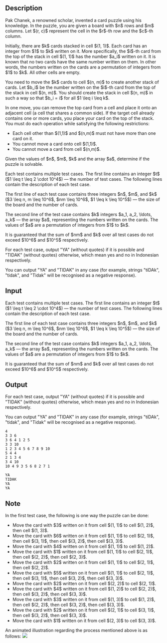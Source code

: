 ## Description

<div><p>Pak Chanek, a renowned scholar, invented a card puzzle using his knowledge. In the puzzle, you are given a board with $n$ rows and $m$ columns. Let $(r, c)$ represent the cell in the $r$-th row and the $c$-th column.</p><p>Initially, there are $k$ cards stacked in cell $(1, 1)$. Each card has an integer from $1$ to $k$ written on it. More specifically, the $i$-th card <span class="tex-font-style-bf">from the top</span> of the stack in cell $(1, 1)$ has the number $a_i$ written on it. It is known that no two cards have the same number written on them. In other words, the numbers written on the cards are a permutation of integers from $1$ to $k$. All other cells are empty.</p><p>You need to move the $k$ cards to cell $(n, m)$ to create another stack of cards. Let $b_i$ be the number written on the $i$-th card <span class="tex-font-style-bf">from the top</span> of the stack in cell $(n, m)$. You should create the stack in cell $(n, m)$ in such a way so that $b_i = i$ for all $1 \leq i \leq k$.</p><p>In one move, you can remove the <span class="tex-font-style-bf">top card</span> from a cell and place it onto an adjacent cell (a cell that shares a common side). If the target cell already contains one or more cards, you place your card <span class="tex-font-style-bf">on the top of the stack</span>. You must do each operation while satisfying the following restrictions: </p><ul> <li> Each cell other than $(1,1)$ and $(n,m)$ must not have more than one card on it. </li><li> You cannot move a card onto cell $(1,1)$. </li><li> You cannot move a card from cell $(n,m)$. </li></ul><p>Given the values of $n$, $m$, $k$ and the array $a$, determine if the puzzle is solvable.</p></div><div class="input-specification"><p>Each test contains multiple test cases. The first line contains an integer $t$ ($1 \leq t \leq 2 \cdot 10^4$) — the number of test cases. The following lines contain the description of each test case.</p><p>The first line of each test case contains three integers $n$, $m$, and $k$ ($3 \leq n, m \leq 10^6$, $nm \leq 10^6$, $1 \leq k \leq 10^5$) — the size of the board and the number of cards.</p><p>The second line of the test case contains $k$ integers $a_1, a_2, \ldots, a_k$ — the array $a$, representing the numbers written on the cards. The values of $a$ are a permutation of integers from $1$ to $k$.</p><p>It is guaranteed that the sum of $nm$ and $k$ over all test cases do not exceed $10^6$ and $10^5$ respectively.</p></div><div class="output-specification"><p>For each test case, output "<span class="tex-font-style-tt">YA</span>" (without quotes) if it is possible and "<span class="tex-font-style-tt">TIDAK</span>" (without quotes) otherwise, which mean yes and no in Indonesian respectively.</p><p>You can output "<span class="tex-font-style-tt">YA</span>" and "<span class="tex-font-style-tt">TIDAK</span>" in any case (for example, strings "<span class="tex-font-style-tt">tiDAk</span>", "<span class="tex-font-style-tt">tidak</span>", and "<span class="tex-font-style-tt">Tidak</span>" will be recognised as a negative response).</p></div>

## Input

<p>Each test contains multiple test cases. The first line contains an integer $t$ ($1 \leq t \leq 2 \cdot 10^4$) — the number of test cases. The following lines contain the description of each test case.</p><p>The first line of each test case contains three integers $n$, $m$, and $k$ ($3 \leq n, m \leq 10^6$, $nm \leq 10^6$, $1 \leq k \leq 10^5$) — the size of the board and the number of cards.</p><p>The second line of the test case contains $k$ integers $a_1, a_2, \ldots, a_k$ — the array $a$, representing the numbers written on the cards. The values of $a$ are a permutation of integers from $1$ to $k$.</p><p>It is guaranteed that the sum of $nm$ and $k$ over all test cases do not exceed $10^6$ and $10^5$ respectively.</p>

## Output

<p>For each test case, output "<span class="tex-font-style-tt">YA</span>" (without quotes) if it is possible and "<span class="tex-font-style-tt">TIDAK</span>" (without quotes) otherwise, which mean yes and no in Indonesian respectively.</p><p>You can output "<span class="tex-font-style-tt">YA</span>" and "<span class="tex-font-style-tt">TIDAK</span>" in any case (for example, strings "<span class="tex-font-style-tt">tiDAk</span>", "<span class="tex-font-style-tt">tidak</span>", and "<span class="tex-font-style-tt">Tidak</span>" will be recognised as a negative response).</p>





```input1|2,3,6,7
4
3 3 6
3 6 4 1 2 5
3 3 10
1 2 3 4 5 6 7 8 9 10
5 4 4
2 1 3 4
3 4 10
10 4 9 3 5 6 8 2 7 1
```




```output1
YA
TIDAK
YA
YA
```



## Note

<p>In the first test case, the following is one way the puzzle can be done: </p><ul> <li> Move the card with $3$ written on it from cell $(1, 1)$ to cell $(1, 2)$, then cell $(1, 3)$. </li><li> Move the card with $6$ written on it from cell $(1, 1)$ to cell $(2, 1)$, then cell $(3, 1)$, then cell $(3, 2)$, then cell $(3, 3)$. </li><li> Move the card with $4$ written on it from cell $(1, 1)$ to cell $(1, 2)$. </li><li> Move the card with $1$ written on it from cell $(1, 1)$ to cell $(2, 1)$, then cell $(2, 2)$, then cell $(2, 3)$. </li><li> Move the card with $2$ written on it from cell $(1, 1)$ to cell $(2, 1)$, then cell $(2, 2)$. </li><li> Move the card with $5$ written on it from cell $(1, 1)$ to cell $(2, 1)$, then cell $(3, 1)$, then cell $(3, 2)$, then cell $(3, 3)$. </li><li> Move the card with $2$ written on it from cell $(2, 2)$ to cell $(2, 1)$. </li><li> Move the card with $4$ written on it from cell $(1, 2)$ to cell $(2, 2)$, then cell $(3, 2)$, then cell $(3, 3)$. </li><li> Move the card with $3$ written on it from cell $(1, 3)$ to cell $(1, 2)$, then cell $(2, 2)$, then cell $(3, 2)$, then cell $(3, 3)$. </li><li> Move the card with $2$ written on it from cell $(2, 1)$ to cell $(3, 1)$, then cell $(3, 2)$, then cell $(3, 3)$. </li><li> Move the card with $1$ written on it from cell $(2, 3)$ to cell $(3, 3)$. </li></ul><p>An animated illustration regarding the process mentioned above is as follows: <img class="tex-graphics" src="file://xK8jluMn.png" style="max-width: 100.0%;max-height: 100.0%;"></p>
